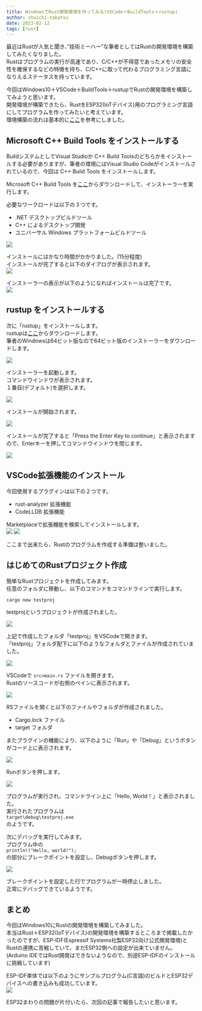 ```yaml
---
title: WindowsでRust開発環境を作ってみる(VSCode＋BuildTools＋rustup)
author: shuichi-takatsu
date: 2023-02-12
tags: [rust]
---
```


最近はRustが人気と聞き、”技術ミーハー”な筆者としてはRustの開発環境を構築してみたくなりました。  
Rustはプログラムの実行が高速であり、C/C++が不得意であったメモリの安全性を確保するなどの特徴を持ち、C/C++に取って代わるプログラミング言語になりえるステータスを持っています。  

今回はWindows10＋VSCode＋BuildTools＋rustupでRustの開発環境を構築してみようと思います。  
開発環境が構築できたら、RustをESP32(IoTデバイス)用のプログラミング言語にしてプログラムを作ってみたいと考えています。  
環境構築の流れは基本的に[ここ](https://learn.microsoft.com/ja-jp/windows/dev-environment/rust/setup)を参考にしました。  

## Microsoft C++ Build Tools をインストールする

BuildシステムとしてVisual Studioか C++ Build Toolsのどちらかをインストールする必要がありますが、筆者の環境にはVisual Studio Codeがインストールされているので、今回は C++ Build Tools をインストールします。

Microsoft C++ Build Tools を[ここ](https://visualstudio.microsoft.com/ja/visual-cpp-build-tools/)からダウンロードして、インストーラーを実行します。  

必要なワークロードは以下の３つです。    
- .NET デスクトップビルドツール
- C++ によるデスクトップ開発
- ユニバーサル Windows プラットフォームビルドツール

![](https://gyazo.com/e297086a48c77d346c59d422abdc6f0b.png)

インストールにはかなり時間がかかりました。(15分程度)  
インストールが完了すると以下のダイアログが表示されます。  
![](https://gyazo.com/d07718b8e707f3f2886367dda4f4003e.png)

インストーラーの表示が以下のようになればインストールは完了です。  
![](https://gyazo.com/6e5e2d3d583d52de3165b670af5205c1.png)

## rustup をインストールする

次に「rustup」をインストールします。  
rustupは[ここ](https://www.rust-lang.org/ja/tools/install)からダウンロードします。  
筆者のWindowsは64ビット版なので64ビット版のインストーラーをダウンロードします。  

![](https://gyazo.com/8169e65200fd2dc8ee6221d752ce8bd8.png)

インストーラーを起動します。  
コマンドウインドウが表示されます。  
１番目(デフォルト)を選択します。  

![](https://gyazo.com/9ee0603dbbabd70bb6416919a80cf13f.png)

インストールが開始されます。  

![](https://gyazo.com/8f14eb1e5820b6615e06eb7f4addef73.png)

インストールが完了すると「Press the Enter Key to continue」と表示されますので、Enterキーを押してコマンドウインドウを閉じます。  

![](https://gyazo.com/8f9b73f7f87eff43912ab1bca170c170.png)

## VSCode拡張機能のインストール

今回使用するプラグインは以下の２つです。
- rust-analyzer 拡張機能
- CodeLLDB 拡張機能

Marketplaceで拡張機能を検索してインストールします。  
![](https://gyazo.com/1f3b2740f4e3e5fb781c4c6c93db1e26.png)
![](https://gyazo.com/1411d274187bb17449a5b055dd4dd94b.png)

ここまで出来たら、Rustのプログラムを作成する準備は整いました。

## はじめてのRustプロジェクト作成

簡単なRustプロジェクトを作成してみます。  
任意のフォルダに移動し、以下のコマンドをコマンドラインで実行します。

```shell
cargo new testproj
```

testprojというプロジェクトが作成されました。

![](https://gyazo.com/5387823933806f91b32ecb54ef2f27d2.png)

上記で作成したフォルダ「testproj」をVSCodeで開きます。  
「testproj」フォルダ配下に以下のようなフォルダとファイルが作成されていました。  

![](https://gyazo.com/a35f8ea142d64eaca480d0d748eec68e.png)

VSCodeで `src>main.rs` ファイルを開きます。  
Rustのソースコードが右側のペインに表示されます。  

![](https://gyazo.com/5c354635c839444515b4427267a6f867.png)

RSファイルを開くと以下のファイルやフォルダが作成されました。  
- Cargo.lock ファイル
- target フォルダ

またプラグインの機能により、以下のように「Run」や「Debug」というボタンがコード上に表示されます。

![](https://gyazo.com/e4a6105c289657dae932cb2fb222637d.png)

Runボタンを押します。

![](https://gyazo.com/86a51515a7f53760973de4850dceed64.png)

プログラムが実行され、コマンドライン上に「Hello, World！」と表示されました。  
実行されたプログラムは  
`target\debug\testproj.exe`  
のようです。

次にデバッグを実行してみます。  
プログラム中の  
`println!("Hello, world!");`  
の部分にブレークポイントを設定し、Debugボタンを押します。

![](https://gyazo.com/971cb51a340c664bbee8ad60df28fa5b.png)

ブレークポイントを設定した行でプログラムが一時停止しました。  
正常にデバッグできているようです。  

## まとめ

今回はWindows10にRustの開発環境を構築してみました。  
本当はRust＋ESP32(IoTデバイス)の開発環境を構築するところまで掲載したかったのですが、ESP-IDF(Espressif Systems社製ESP32向け公式開発環境)とRustの連携に苦戦していて、まだESP32側への設定が出来ていません。  
(Arduino IDEではRust開発はできないようなので、別途ESP-IDFのインストールに挑戦しています)  

ESP-IDF単体では以下のようにサンプルプログラム(C言語)のビルドとESP32デバイスへの書き込みも成功しています。  
![](https://gyazo.com/8691f7463888823d9d74d515b0d98a04.png)

ESP32まわりの問題が片付いたら、次回の記事で報告したいと思います。
